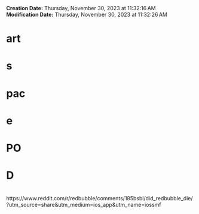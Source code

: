 <div><b>Creation Date:</b> Thursday, November 30, 2023 at 11:32:16 AM<br></div>
<div><b>Modification Date:</b> Thursday, November 30, 2023 at 11:32:26 AM<br></div>
<div><h1>art</h1><h1> s</h1><h1>pac</h1><h1>e </h1><h1>PO</h1><h1>D</h1></div>
<div><br></div>
<div>https://www.reddit.com/r/redbubble/comments/185bsbl/did_redbubble_die/?utm_source=share&amputm_medium=ios_app&amputm_name=iossmf</div>

